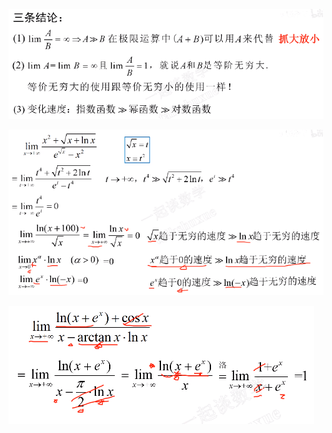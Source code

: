 ![](../../photo/Pasted%20image%2020240319215909.png)

![](../../photo/Pasted%20image%2020240319215953.png)

![](../../photo/Pasted%20image%2020240319220022.png)
